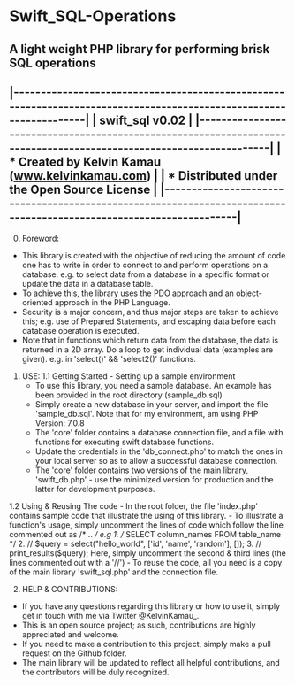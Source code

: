 # Swift_SQL-Operations
A light weight PHP library for performing brisk SQL operations
---------------------------------------------------------------------------------------------------------------------
|-------------------------------------------------------------------------------------------------------------------|
|      swift_sql v0.02                                                                                              |
|-------------------------------------------------------------------------------------------------------------------|
|            * Created by Kelvin Kamau (www.kelvinkamau.com)                                                       |
|            * Distributed under the Open Source License                                                            |
|-------------------------------------------------------------------------------------------------------------------|
---------------------------------------------------------------------------------------------------------------------

0. Foreword:
  - This library is created with the objective of reducing the amount of code one has to write in order to connect to and perform operations on a database.
      e.g. to select data from a database in a specific format or update the data in a database table.
  - To achieve this, the library uses the PDO approach and an object-oriented approach in the PHP Language.
  - Security is a major concern, and thus major steps are taken to achieve this;
      e.g. use of Prepared Statements, and escaping data before each database operation is executed.
  - Note that in functions which return data from the database, the data is returned in a 2D array. Do a loop to get individual data (examples are given).
      e.g. in 'select()' && 'select2()' functions.

1. USE:
 1.1 Getting Started - Setting up a sample environment
    - To use this library, you need a sample database. An example has been provided in the root directory (sample_db.sql)
    - Simply create a new database in your server, and import the file 'sample_db.sql'. Note that for my environment, am using PHP Version: 7.0.8
    - The 'core' folder contains a database connection file, and a file with functions for executing swift database functions.
    - Update the credentials in the 'db_connect.php' to match the ones in your local server so as to allow a successful database connection.
    - The 'core' folder contains two versions of the main library, 'swift_db.php' - use the minimized version for production and the latter for development purposes.

  1.2 Using & Reusing The code
    - In the root folder, the file 'index.php' contains sample code that illustrate the using of this library.
    - To illustrate a function's usage, simply uncomment the lines of code which follow the line commented out as /* .. */
        e.g   1.  /* SELECT column_names FROM table_name */
              2.  // $query = select("hello_world", ['id', 'name', 'random'], []);
              3.  // print_results($query);
           Here, simply uncomment the second & third lines (the lines commented out with a '//')
    - To reuse the code, all you need is a copy of the main library 'swift_sql.php' and the connection file.

2. HELP & CONTRIBUTIONS:
  - If you have any questions regarding this library or how to use it, simply get in touch with me via Twitter @KelvinKamau_.
  - This is an open source project; as such, contributions are highly appreciated and welcome.
  - If you need to make a contribution to this project, simply make a pull request on the Github folder.
  - The main library will be updated to reflect all helpful contributions, and the contributors will be duly recognized.